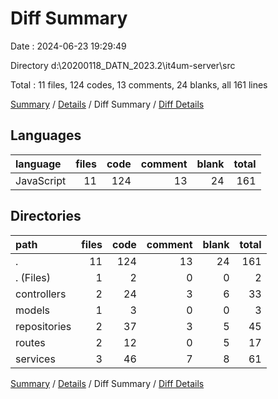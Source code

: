 # Diff Summary

Date : 2024-06-23 19:29:49

Directory d:\\20200118_DATN_2023.2\\it4um-server\\src

Total : 11 files,  124 codes, 13 comments, 24 blanks, all 161 lines

[Summary](results.md) / [Details](details.md) / Diff Summary / [Diff Details](diff-details.md)

## Languages
| language | files | code | comment | blank | total |
| :--- | ---: | ---: | ---: | ---: | ---: |
| JavaScript | 11 | 124 | 13 | 24 | 161 |

## Directories
| path | files | code | comment | blank | total |
| :--- | ---: | ---: | ---: | ---: | ---: |
| . | 11 | 124 | 13 | 24 | 161 |
| . (Files) | 1 | 2 | 0 | 0 | 2 |
| controllers | 2 | 24 | 3 | 6 | 33 |
| models | 1 | 3 | 0 | 0 | 3 |
| repositories | 2 | 37 | 3 | 5 | 45 |
| routes | 2 | 12 | 0 | 5 | 17 |
| services | 3 | 46 | 7 | 8 | 61 |

[Summary](results.md) / [Details](details.md) / Diff Summary / [Diff Details](diff-details.md)